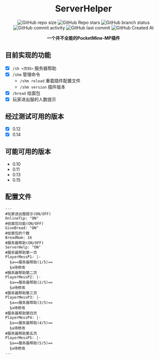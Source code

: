 <div align="center">

# ServerHelper
![GitHub repo size](https://img.shields.io/github/repo-size/Meltide/serverhelper)
![GitHub Repo stars](https://img.shields.io/github/stars/Meltide/serverhelper?style=flat)
![GitHub branch status](https://img.shields.io/github/checks-status/Meltide/serverhelper/main)
![GitHub commit activity](https://img.shields.io/github/commit-activity/t/Meltide/serverhelper)
![GitHub last commit](https://img.shields.io/github/last-commit/Meltide/serverhelper)
![GitHub Created At](https://img.shields.io/github/created-at/Meltide/serverhelper)

**一个并不全能的PocketMine-MP插件**

</div>

## 目前实现的功能

- [x] `/sh <页码>` 服务器帮助
- [x] `/shm` 管理命令
   - `/shm reload` 重载插件配置文件
   - `/shm version` 插件版本
- [x] `/bread` 给面包
- [x] 玩家进出服的人数提示

## 经过测试可用的版本

- [x] 0.12
- [x] 0.14

## 可能可用的版本

- 0.10
- 0.11
- 0.13
- 0.15 

## 配置文件

```
---
#玩家进出服提示(ON/OFF)
OnlineTip: "ON"
#给面包功能(ON/OFF)
GiveBread: "ON"
#给面包的个数
BreadNum: 16
#服务器帮助(ON/OFF)
ServerHelp: "ON"
#服务器帮助第一页
PlayerMessP1: |-
  §a==服务器帮助(1/5)==
  §a待修改
#服务器帮助第二页
PlayerMessP2: |-
  §a==服务器帮助(2/5)==
  §a待修改
#服务器帮助第三页
PlayerMessP3: |-
  §a==服务器帮助(3/5)==
  §a待修改
#服务器帮助第四页
PlayerMessP4: |-
  §a==服务器帮助(4/5)==
  §a待修改
#服务器帮助第五页
PlayerMessP5: |-
  §a==服务器帮助(5/5)==
  §a待修改
...
```

